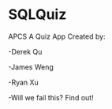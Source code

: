 # SQLQuiz
APCS A Quiz App
Created by:

-Derek Qu

-James Weng

-Ryan Xu


-Will we fail this? Find out!
